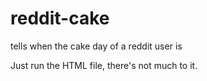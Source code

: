 # reddit-cake

tells when the cake day of a reddit user is

Just run the HTML file, there's not much to it.
